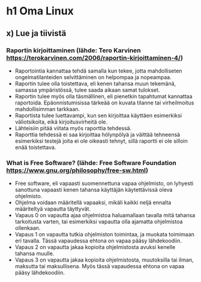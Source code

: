 
# h1 Oma Linux

## x)  Lue ja tiivistä

### Raportin kirjoittaminen (lähde: Tero Karvinen https://terokarvinen.com/2006/raportin-kirjoittaminen-4/)

- Raportointia kannattaa tehdä samalla kun tekee, jotta mahdolliseten ongelmatilanteiden selvittäminen on helpompaa ja nopeampaa.
- Raportin tulee olla toistettava, eli kenen tahansa muun tekemänä, samassa ympäristössä, tulee saada aikaan samat tulokset.
- Raportin tulee myös olla täsmällinen, eli pienetkin tapahtumat kannattaa raportoida. Epäonnistumisissa tärkeää on kuvata tilanne tai virheilmoitus mahdollisimman tarkkaan.
- Raportista tulee luettavampi, kun sen kirjoittaa käyttäen esimerkiksi väliotsikoita, eikä kirjoitusvirheitä ole.
- Lähteisiin pitää viitata myös raporttia tehdessä.
- Raporttia tehdessä ei saa kirjoittaa hölynpölyä ja väittää tehneensä esimerkiksi testejä joita ei ole oikeasti tehnyt, sillä raportti ei ole silloin enää toistettava.

### What is Free Software? (lähde: Free Software Foundation https://www.gnu.org/philosophy/free-sw.html)

- Free software, eli vapaasti suomennettuna vapaa ohjelmisto, on lyhyesti sanottuna vapaasti kenen tahansa käyttäjän käytettävissä oleva ohjelmisto.
- Ohjelma voidaan määritellä vapaaksi, mikäli kaikki neljä ennalta määriteltyä vapautta täyttyvät.
- Vapaus 0 on vapautta ajaa ohjelmistoa haluamallaan tavalla mitä tahansa tarkoitusta varten, tai esimerkiksi vapautta olla ajamatta ohjelmistoa ollenkaan.
- Vapaus 1 on vapautta tutkia ohjelmiston toimintaa, ja muokata toimimaan eri tavalla. Tässä vapaudessa ehtona on vapaa pääsy lähdekoodiin.
- Vapaus 2 on vapautta jakaa kopioita ohjelmistosta avuksi kenelle tahansa muulle. 
- Vapaus 3 on vapautta jakaa kopioita ohjelmistosta, muutoksilla tai ilman, maksutta tai maksullisena. Myös tässä vapaudessa ehtona on vapaa pääsy lähdekoodiin.


